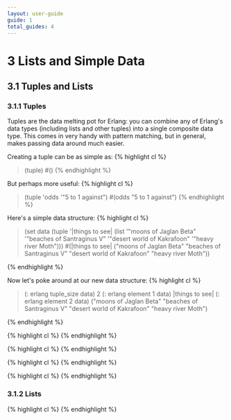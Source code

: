 ```yaml
---
layout: user-guide
guide: 1
total_guides: 4
---
```

# 3 Lists and Simple Data

## 3.1 Tuples and Lists

### 3.1.1 Tuples

Tuples are the data melting pot for Erlang: you can combine any of Erlang's
data types (including lists and other tuples) into a single composite data
type. This comes in very handy with pattern matching, but in general, makes
passing data around much easier.

Creating a tuple can be as simple as:
{% highlight cl %}
> (tuple)
#()
{% endhighlight %}

But perhaps more useful:
{% highlight cl %}
> (tuple 'odds '"5 to 1 against")
#(odds "5 to 1 against")
{% endhighlight %}

Here's a simple data structure:
{% highlight cl %}
> (set data
    (tuple '|things to see|
      (list '"moons of Jaglan Beta"
            '"beaches of Santraginus V"
            '"desert world of Kakrafoon"
            '"heavy river Moth")))
#(|things to see|
  ("moons of Jaglan Beta"
   "beaches of Santraginus V"
   "desert world of Kakrafoon"
   "heavy river Moth"))
>
{% endhighlight %}

Now let's poke around at our new data structure:
{% highlight cl %}
> (: erlang tuple_size data)
2
> (: erlang element 1 data)
|things to see|
> (: erlang element 2 data)
("moons of Jaglan Beta"
 "beaches of Santraginus V"
 "desert world of Kakrafoon"
 "heavy river Moth")
>
{% endhighlight %}

{% highlight cl %}
{% endhighlight %}

{% highlight cl %}
{% endhighlight %}

{% highlight cl %}
{% endhighlight %}

{% highlight cl %}
{% endhighlight %}

### 3.1.2 Lists

{% highlight cl %}
{% endhighlight %}


